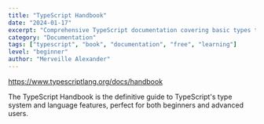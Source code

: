 ```yaml
---
title: "TypeScript Handbook"
date: "2024-01-17"
excerpt: "Comprehensive TypeScript documentation covering basic types to advanced type system features."
category: "Documentation"
tags: ["typescript", "book", "documentation", "free", "learning"]
level: "beginner"
author: "Merveille Alexander"
---
```


https://www.typescriptlang.org/docs/handbook

The TypeScript Handbook is the definitive guide to TypeScript's type system and language features, perfect for both beginners and advanced users.
